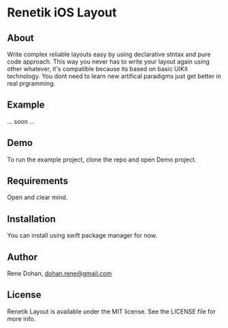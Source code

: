 # Renetik iOS Layout

## About
Write complex reliable layouts easy by using declarative stntax and pure code approach. This way you never has to write your layout again using other whatever, it's compatible because its based on basic UIKit technology. You dont need to learn new artifical paradigms just get better in real prgramming.

## Example

... soon ...

## Demo
To run the example project, clone the repo and open Demo project.

## Requirements
Open and clear mind.

## Installation
You can install using swift package manager for now.

## Author
Rene Dohan, dohan.rene@gmail.com

## License
Renetik Layout is available under the MIT license. See the LICENSE file for more info.
